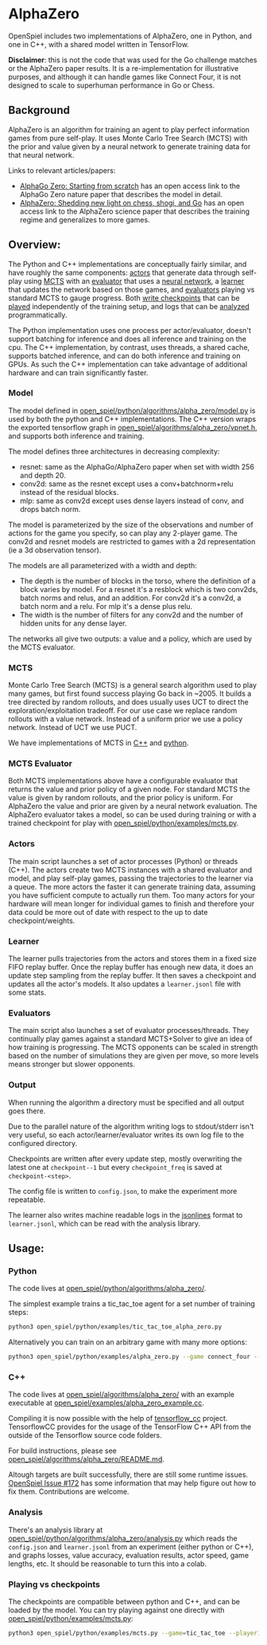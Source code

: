 # AlphaZero

OpenSpiel includes two implementations of AlphaZero, one in Python, and one in
C++, with a shared model written in TensorFlow.

**Disclaimer**: this is not the code that was used for the Go challenge matches
or the AlphaZero paper results. It is a re-implementation for illustrative
purposes, and although it can handle games like Connect Four, it is not designed
to scale to superhuman performance in Go or Chess.

## Background

AlphaZero is an algorithm for training an agent to play perfect information
games from pure self-play. It uses Monte Carlo Tree Search (MCTS) with the prior
and value given by a neural network to generate training data for that neural
network.

Links to relevant articles/papers:

-   [AlphaGo Zero: Starting from scratch](https://deepmind.com/blog/article/alphago-zero-starting-scratch)
    has an open access link to the AlphaGo Zero nature paper that describes the
    model in detail.
-   [AlphaZero: Shedding new light on chess, shogi, and Go](https://deepmind.com/blog/article/alphazero-shedding-new-light-grand-games-chess-shogi-and-go)
    has an open access link to the AlphaZero science paper that describes the
    training regime and generalizes to more games.

## Overview:

The Python and C++ implementations are conceptually fairly similar, and have
roughly the same components: [actors](#actors) that generate data through
self-play using [MCTS](#mcts) with an [evaluator](#mcts-evaluator) that uses a
[neural network](#model), a [learner](#learner) that updates the network based
on those games, and [evaluators](#evaluators) playing vs standard MCTS to gauge
progress. Both [write checkpoints](#output) that can be [played](#playing-vs-checkpoints)
independently of the training setup, and logs that can be [analyzed](#analysis)
programmatically.

The Python implementation uses one process per actor/evaluator, doesn't support
batching for inference and does all inference and training on the cpu. The C++
implementation, by contrast, uses threads, a shared cache, supports batched
inference, and can do both inference and training on GPUs. As such the C++
implementation can take advantage of additional hardware and can train
significantly faster.

### Model

The model defined in
[open_spiel/python/algorithms/alpha_zero/model.py](https://github.com/deepmind/open_spiel/blob/master/open_spiel/python/algorithms/alpha_zero/model.py) is used by
both the python and C++ implementations. The C++ version wraps the exported
tensorflow graph in
[open_spiel/algorithms/alpha_zero/vpnet.h](https://github.com/deepmind/open_spiel/blob/master/open_spiel/algorithms/alpha_zero/vpnet.h), and supports both
inference and training.

The model defines three architectures in decreasing complexity:

-   resnet: same as the AlphaGo/AlphaZero paper when set with width 256 and
    depth 20.
-   conv2d: same as the resnet except uses a conv+batchnorm+relu instead of the
    residual blocks.
-   mlp: same as conv2d except uses dense layers instead of conv, and drops
    batch norm.

The model is parameterized by the size of the observations and number of actions
for the game you specify, so can play any 2-player game. The conv2d and resnet
models are restricted to games with a 2d representation (ie a 3d observation
tensor).

The models are all parameterized with a width and depth:

-   The depth is the number of blocks in the torso, where the definition of a
    block varies by model. For a resnet it's a resblock which is two conv2ds,
    batch norms and relus, and an addition. For conv2d it's a conv2d, a batch
    norm and a relu. For mlp it's a dense plus relu.
-   The width is the number of filters for any conv2d and the number of hidden
    units for any dense layer.

The networks all give two outputs: a value and a policy, which are used by the
MCTS evaluator.

### MCTS

Monte Carlo Tree Search (MCTS) is a general search algorithm used to play many
games, but first found success playing Go back in ~2005. It builds a tree
directed by random rollouts, and does usually uses UCT to direct the
exploration/exploitation tradeoff. For our use case we replace random rollouts
with a value network. Instead of a uniform prior we use a policy network.
Instead of UCT we use PUCT.

We have implementations of MCTS in
[C++](https://github.com/deepmind/open_spiel/blob/master/open_spiel/algorithms/mcts.h) and
[python](https://github.com/deepmind/open_spiel/blob/master/open_spiel/python/algorithms/mcts.py).

### MCTS Evaluator

Both MCTS implementations above have a configurable evaluator that returns the
value and prior policy of a given node. For standard MCTS the value is given by
random rollouts, and the prior policy is uniform. For AlphaZero the value and
prior are given by a neural network evaluation. The AlphaZero evaluator takes a
model, so can be used during training or with a trained checkpoint for play with
[open_spiel/python/examples/mcts.py](https://github.com/deepmind/open_spiel/blob/master/open_spiel/python/examples/mcts.py).

### Actors

The main script launches a set of actor processes (Python) or threads (C++). The
actors create two MCTS instances with a shared evaluator and model, and play
self-play games, passing the trajectories to the learner via a queue. The more
actors the faster it can generate training data, assuming you have sufficient
compute to actually run them. Too many actors for your hardware will mean longer
for individual games to finish and therefore your data could be more out of date
with respect to the up to date checkpoint/weights.

### Learner

The learner pulls trajectories from the actors and stores them in a fixed size
FIFO replay buffer. Once the replay buffer has enough new data, it does an
update step sampling from the replay buffer. It then saves a checkpoint and
updates all the actor's models. It also updates a `learner.jsonl` file with some
stats.

### Evaluators

The main script also launches a set of evaluator processes/threads. They
continually play games against a standard MCTS+Solver to give an idea of how
training is progressing. The MCTS opponents can be scaled in strength based on
the number of simulations they are given per move, so more levels means stronger
but slower opponents.

### Output

When running the algorithm a directory must be specified and all output goes
there.

Due to the parallel nature of the algorithm writing logs to stdout/stderr isn't
very useful, so each actor/learner/evaluator writes its own log file to the
configured directory.

Checkpoints are written after every update step, mostly overwriting the latest
one at `checkpoint--1` but every `checkpoint_freq` is saved at
`checkpoint-<step>`.

The config file is written to `config.json`, to make the experiment more
repeatable.

The learner also writes machine readable logs in the
[jsonlines](http://jsonlines.org/) format to `learner.jsonl`, which can be read
with the analysis library.

## Usage:

### Python

The code lives at [open_spiel/python/algorithms/alpha_zero/](https://github.com/deepmind/open_spiel/blob/master/open_spiel/python/algorithms/alpha_zero/).

The simplest example trains a tic_tac_toe agent for a set number of training
steps:

```bash
python3 open_spiel/python/examples/tic_tac_toe_alpha_zero.py
```

Alternatively you can train on an arbitrary game with many more options:

```bash
python3 open_spiel/python/examples/alpha_zero.py --game connect_four --nn_model mlp --actors 10
```

### C++

The code lives at [open_spiel/algorithms/alpha_zero/](https://github.com/deepmind/open_spiel/blob/master/open_spiel/algorithms/alpha_zero/)
with an example executable at
[open_spiel/examples/alpha_zero_example.cc](https://github.com/deepmind/open_spiel/blob/master/open_spiel/examples/alpha_zero_example.cc).

Compiling it is now possible with the help of [tensorflow_cc](https://github.com/FloopCZ/tensorflow_cc) project.
TensorflowCC provides for the usage of the TensorFlow C++ API from the outside of the Tensorflow source code folders.

For build instructions, please see [open_spiel/algorithms/alpha_zero/README.md](https://github.com/deepmind/open_spiel/blob/master/open_spiel/algorithms/alpha_zero/README.md).

Altough targets are built successfully, there are still some runtime issues. 
[OpenSpiel Issue #172](https://github.com/deepmind/open_spiel/issues/172) has
some information that may help figure out how to fix them. Contributions are
welcome.


### Analysis

There's an analysis library at
[open_spiel/python/algorithms/alpha_zero/analysis.py](https://github.com/deepmind/open_spiel/blob/master/open_spiel/python/algorithms/alpha_zero/analysis.py) which
reads the `config.json` and `learner.jsonl` from an experiment (either python or
C++), and graphs losses, value accuracy, evaluation results, actor speed, game
lengths, etc. It should be reasonable to turn this into a colab.

### Playing vs checkpoints

The checkpoints are compatible between python and C++, and can be loaded by the
model. You can try playing against one directly with
[open_spiel/python/examples/mcts.py](https://github.com/deepmind/open_spiel/blob/master/open_spiel/python/examples/mcts.py):

```bash
python3 open_spiel/python/examples/mcts.py --game=tic_tac_toe --player1=human --player2=az --az_path <path to your checkpoint directory>
```
